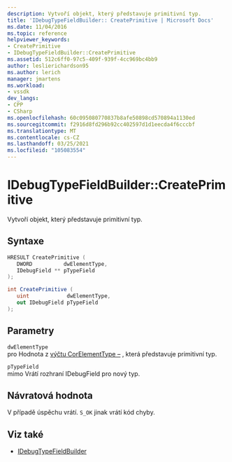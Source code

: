 ```yaml
---
description: Vytvoří objekt, který představuje primitivní typ.
title: 'IDebugTypeFieldBuilder:: CreatePrimitive | Microsoft Docs'
ms.date: 11/04/2016
ms.topic: reference
helpviewer_keywords:
- CreatePrimitive
- IDebugTypeFieldBuilder::CreatePrimitive
ms.assetid: 512c6ff0-97c5-409f-939f-4cc969bc4bb9
author: leslierichardson95
ms.author: lerich
manager: jmartens
ms.workload:
- vssdk
dev_langs:
- CPP
- CSharp
ms.openlocfilehash: 60c095080770837b8afe50898cd570894a1130ed
ms.sourcegitcommit: f2916d8fd296b92cc402597d1d1eecda4f6cccbf
ms.translationtype: MT
ms.contentlocale: cs-CZ
ms.lasthandoff: 03/25/2021
ms.locfileid: "105083554"
---
```

# <a name="idebugtypefieldbuildercreateprimitive"></a>IDebugTypeFieldBuilder::CreatePrimitive
Vytvoří objekt, který představuje primitivní typ.

## <a name="syntax"></a>Syntaxe

```cpp
HRESULT CreatePrimitive (
   DWORD          dwElementType,
   IDebugField ** pTypeField
);
```

```csharp
int CreatePrimitive (
   uint            dwElementType,
   out IDebugField pTypeField
);
```

## <a name="parameters"></a>Parametry
`dwElementType`\
pro Hodnota z [výčtu CorElementType –](/dotnet/framework/unmanaged-api/metadata/corelementtype-enumeration) , která představuje primitivní typ.

`pTypeField`\
mimo Vrátí rozhraní IDebugField pro nový typ.

## <a name="return-value"></a>Návratová hodnota
 V případě úspěchu vrátí. `S_OK` jinak vrátí kód chyby.

## <a name="see-also"></a>Viz také
- [IDebugTypeFieldBuilder](../../../extensibility/debugger/reference/idebugtypefieldbuilder.md)
